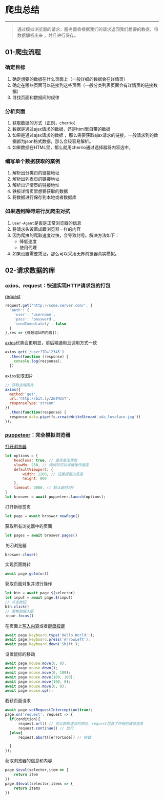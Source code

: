 # 爬虫总结

------

> 通过模拟浏览器的请求，服务器会根据我们的请求返回我们想要的数据，将数据解析出来 ，并且进行保存。

## 01-爬虫流程

### 确定目标

1. 确定想要的数据在什么页面上（一般详细的数据会在详情页）
2. 确定在哪些页面可以链接到这些页面（一般分类列表页面会有详情页的链接数据）
3. 寻找页面和数据间的规律

### 分析页面

1. 获取数据的方式（正则，cherrio）
2. 数据是通过ajax请求的数据，还是html里自带的数据
3. 如果是通过ajax请求的数据 ，那么需要获取ajax请求的链接，一般请求到的数据都为json格式数据，那么会较容易解析。
4. 如果数据在HTML里，那么就用cherrio通过选择器将内容选中。

### 编写单个数据获取的案例

1. 解析出分类页的链接地址
2. 解析出列表页的链接地址
3. 解析出详情页的链接地址
4. 铁板详情页里想要获取的数据
5. 将数据进行保存到本地或者数据库

### 如果遇到障碍进行反爬虫对抗

1. `User-Agent`是否是正常浏览器的信息
2. 将请求头设置成跟浏览器一样的内容
3. 因为爬虫的爬取速度过快，会导致封号。解决方法如下：
   - 降低速度
   - 使用代理
4. 如果设置需要凭证，那么可以采用无界浏览器真实模拟。

## 02-请求数据的库

### axios、request：快速实现HTTP请求包的打包

[request](https://www.npmjs.com/package/request)

```js
request.get('http://some.server.com/', {
  'auth': {
    'user': 'username',
    'pass': 'password',
    'sendImmediately': false
  }
},res => {处理返回的内容});
```

[axios](http://www.axios-js.com/zh-cn/docs/)优势会更明显，前后端通用且调用方式一致

```js
axios.get('/user?ID=12345')
  .then(function (response) {
    console.log(response);
  })
```

`axios`获取图片

```js
// 获取远端图片
axios({
  method:'get',
  url:'http://bit.ly/2mTM3nY',
  responseType:'stream'
})
  .then(function(response) {
  response.data.pipe(fs.createWriteStream('ada_lovelace.jpg'))
});
```

### [puppeteer](https://zhaoqize.github.io/puppeteer-api-zh_CN/#/)：完全模拟浏览器

[打开浏览器](https://zhaoqize.github.io/puppeteer-api-zh_CN/#?product=Puppeteer&version=v9.1.1&show=api-class-puppeteer)

```js
let options = {
    headless: true, // 是否是无界面
    slowMo: 250, // 调试时可以减慢操作速度
    defaultViewport: {
        width: 1200, // 设置视窗的宽高
        height: 800
    },
    timeout: 3000, // 默认超时3秒    
}
let broswer = await puppeteer.launch(options);
```

打开新标签页

```js
let page = await broswer.newPage()
```

获取所有浏览器中的页面

```js
let pages = await broswer.pages()
```

关闭浏览器

```js
broswer.close()
```

实现页面跳转

```js
await page.goto(url)
```

获取页面对象并进行操作

```js
let btn = await page.$(selector)
let input = await page.$(input)
// 点击按钮
btn.click()
// 聚焦到输入框
input.focus()
```

在页面上[写入内容](https://zhaoqize.github.io/puppeteer-api-zh_CN/#?product=Puppeteer&version=v9.1.1&show=api-class-page)或者[键盘按键](https://zhaoqize.github.io/puppeteer-api-zh_CN/#?product=Puppeteer&version=v9.1.1&show=api-class-keyboard)

```js
await page.keyboard.type('Hello World!');
await page.keyboard.press('ArrowLeft');
await page.keyboard.down('Shift');
```

设置鼠标的移动

```js
await page.mouse.move(0, 0);
await page.mouse.down();
await page.mouse.move(0, 100);
await page.mouse.move(100, 100);
await page.mouse.move(100, 0);
await page.mouse.move(0, 0);
await page.mouse.up();
```

截获页面请求

```js
await page.setRequestInterception(true);
page.on('request', request => {
  if(condition){
      request.url() // 可以获取请求的网址，request包含了所有的请求信息
      request.continue() // 放行
  }else{
      request.abort([errorCode]) // 拦截

  }
});
```

获取浏览器的信息和内容

```js
page.$eval(selector,item => {
    return item
})
page.$$eval(selector,items => {
    return items
})
```

